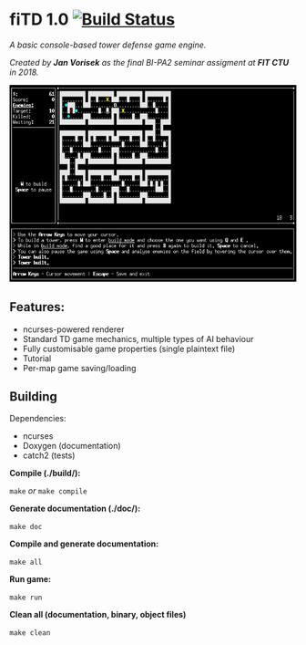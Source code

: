 # fiTD 1.0 [![Build Status](https://travis-ci.org/Blokatt/fiTD.svg?branch=master)](https://travis-ci.org/Blokatt/fiTD)
*A basic console-based tower defense game engine.*

*Created by **Jan Vorisek** as the final BI-PA2 seminar assigment at **FIT CTU** in 2018.*

![](preview.gif)

Features:
---
- ncurses-powered renderer
- Standard TD game mechanics, multiple types of AI behaviour
- Fully customisable game properties (single plaintext file)
- Tutorial
- Per-map game saving/loading

Building
---
Dependencies:
- ncurses
- Doxygen (documentation)
- catch2 (tests)


**Compile (./build/):**

`
make
`
*or*
`
make compile
`

**Generate documentation (./doc/):**

`
make doc
`

**Compile and generate documentation:**

`
make all
`

**Run game:**

`
make run
`

**Clean all (documentation, binary, object files)**

`
make clean
`

